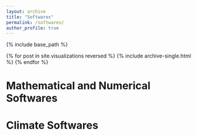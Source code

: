 ```yaml
---
layout: archive
title: "Softwares"
permalink: /softwares/
author_profile: true
---
```


{% include base_path %}


{% for post in site.visualizations reversed %}
  {% include archive-single.html %}
{% endfor %}

# Mathematical and Numerical Softwares
# Climate Softwares
